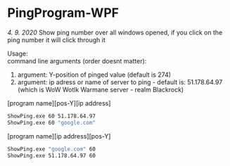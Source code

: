 # PingProgram-WPF
*4. 9. 2020*
Show ping number over all windows opened, if you click on the ping number it will click through it  

Usage:  
command line arguments (order doesnt matter):
1. argument: Y-position of pinged value (default is 274)
2. argument: ip adress or name of server to ping - default is: 51.178.64.97 (which is WoW Wotlk Warmane server - realm Blackrock)

[program name][pos-Y][ip address]
```cmd
ShowPing.exe 60 51.178.64.97
ShowPing.exe 60 "google.com"
```
[program name][ip address][pos-Y]
```cmd
ShowPing.exe "google.com" 60
ShowPing.exe 51.178.64.97 60
```
